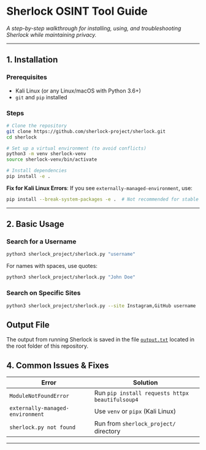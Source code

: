 #  Sherlock OSINT Tool Guide  
*A step-by-step walkthrough for installing, using, and troubleshooting Sherlock while maintaining privacy.*

---

## **1. Installation**

### **Prerequisites**
- Kali Linux (or any Linux/macOS with Python 3.6+)
- `git` and `pip` installed

### **Steps**
```bash
# Clone the repository
git clone https://github.com/sherlock-project/sherlock.git
cd sherlock

# Set up a virtual environment (to avoid conflicts)
python3 -m venv sherlock-venv
source sherlock-venv/bin/activate

# Install dependencies
pip install -e .
````

**Fix for Kali Linux Errors**:
If you see `externally-managed-environment`, use:

```bash
pip install --break-system-packages -e .  # Not recommended for stable systems
```

---

## **2. Basic Usage**

### **Search for a Username**

```bash
python3 sherlock_project/sherlock.py "username"
```

For names with spaces, use quotes:

```bash
python3 sherlock_project/sherlock.py "John Doe"
```

### **Search on Specific Sites**

```bash
python3 sherlock_project/sherlock.py --site Instagram,GitHub username
```
## Output File

The output from running Sherlock is saved in the file [`output.txt`](output.txt) located in the root folder of this repository.


## **4. Common Issues & Fixes**

| Error                            | Solution                                        |
| -------------------------------- | ----------------------------------------------- |
| `ModuleNotFoundError`            | Run `pip install requests httpx beautifulsoup4` |
| `externally-managed-environment` | Use `venv` or `pipx` (Kali Linux)               |
| `sherlock.py not found`          | Run from `sherlock_project/` directory          |

---

